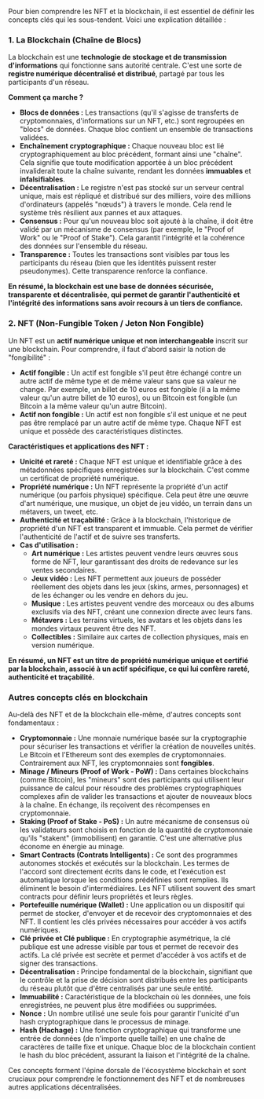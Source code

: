 Pour bien comprendre les NFT et la blockchain, il est essentiel de définir les concepts clés qui les sous-tendent. Voici une explication détaillée :

### 1. La Blockchain (Chaîne de Blocs)

La blockchain est une **technologie de stockage et de transmission d'informations** qui fonctionne sans autorité centrale. C'est une sorte de **registre numérique décentralisé et distribué**, partagé par tous les participants d'un réseau.

**Comment ça marche ?**

* **Blocs de données :** Les transactions (qu'il s'agisse de transferts de cryptomonnaies, d'informations sur un NFT, etc.) sont regroupées en "blocs" de données. Chaque bloc contient un ensemble de transactions validées.
* **Enchaînement cryptographique :** Chaque nouveau bloc est lié cryptographiquement au bloc précédent, formant ainsi une "chaîne". Cela signifie que toute modification apportée à un bloc précédent invaliderait toute la chaîne suivante, rendant les données **immuables** et **infalsifiables**.
* **Décentralisation :** Le registre n'est pas stocké sur un serveur central unique, mais est répliqué et distribué sur des milliers, voire des millions d'ordinateurs (appelés "nœuds") à travers le monde. Cela rend le système très résilient aux pannes et aux attaques.
* **Consensus :** Pour qu'un nouveau bloc soit ajouté à la chaîne, il doit être validé par un mécanisme de consensus (par exemple, le "Proof of Work" ou le "Proof of Stake"). Cela garantit l'intégrité et la cohérence des données sur l'ensemble du réseau.
* **Transparence :** Toutes les transactions sont visibles par tous les participants du réseau (bien que les identités puissent rester pseudonymes). Cette transparence renforce la confiance.

**En résumé, la blockchain est une base de données sécurisée, transparente et décentralisée, qui permet de garantir l'authenticité et l'intégrité des informations sans avoir recours à un tiers de confiance.**

### 2. NFT (Non-Fungible Token / Jeton Non Fongible)

Un NFT est un **actif numérique unique et non interchangeable** inscrit sur une blockchain. Pour comprendre, il faut d'abord saisir la notion de "fongibilité" :

* **Actif fongible :** Un actif est fongible s'il peut être échangé contre un autre actif de même type et de même valeur sans que sa valeur ne change. Par exemple, un billet de 10 euros est fongible (il a la même valeur qu'un autre billet de 10 euros), ou un Bitcoin est fongible (un Bitcoin a la même valeur qu'un autre Bitcoin).
* **Actif non fongible :** Un actif est non fongible s'il est unique et ne peut pas être remplacé par un autre actif de même type. Chaque NFT est unique et possède des caractéristiques distinctes.

**Caractéristiques et applications des NFT :**

* **Unicité et rareté :** Chaque NFT est unique et identifiable grâce à des métadonnées spécifiques enregistrées sur la blockchain. C'est comme un certificat de propriété numérique.
* **Propriété numérique :** Un NFT représente la propriété d'un actif numérique (ou parfois physique) spécifique. Cela peut être une œuvre d'art numérique, une musique, un objet de jeu vidéo, un terrain dans un métavers, un tweet, etc.
* **Authenticité et traçabilité :** Grâce à la blockchain, l'historique de propriété d'un NFT est transparent et immuable. Cela permet de vérifier l'authenticité de l'actif et de suivre ses transferts.
* **Cas d'utilisation :**
    * **Art numérique :** Les artistes peuvent vendre leurs œuvres sous forme de NFT, leur garantissant des droits de redevance sur les ventes secondaires.
    * **Jeux vidéo :** Les NFT permettent aux joueurs de posséder réellement des objets dans les jeux (skins, armes, personnages) et de les échanger ou les vendre en dehors du jeu.
    * **Musique :** Les artistes peuvent vendre des morceaux ou des albums exclusifs via des NFT, créant une connexion directe avec leurs fans.
    * **Métavers :** Les terrains virtuels, les avatars et les objets dans les mondes virtaux peuvent être des NFT.
    * **Collectibles :** Similaire aux cartes de collection physiques, mais en version numérique.

**En résumé, un NFT est un titre de propriété numérique unique et certifié par la blockchain, associé à un actif spécifique, ce qui lui confère rareté, authenticité et traçabilité.**

### Autres concepts clés en blockchain

Au-delà des NFT et de la blockchain elle-même, d'autres concepts sont fondamentaux :

* **Cryptomonnaie :** Une monnaie numérique basée sur la cryptographie pour sécuriser les transactions et vérifier la création de nouvelles unités. Le Bitcoin et l'Ethereum sont des exemples de cryptomonnaies. Contrairement aux NFT, les cryptomonnaies sont **fongibles**.
* **Minage / Mineurs (Proof of Work - PoW) :** Dans certaines blockchains (comme Bitcoin), les "mineurs" sont des participants qui utilisent leur puissance de calcul pour résoudre des problèmes cryptographiques complexes afin de valider les transactions et ajouter de nouveaux blocs à la chaîne. En échange, ils reçoivent des récompenses en cryptomonnaie.
* **Staking (Proof of Stake - PoS) :** Un autre mécanisme de consensus où les validateurs sont choisis en fonction de la quantité de cryptomonnaie qu'ils "stakent" (immobilisent) en garantie. C'est une alternative plus économe en énergie au minage.
* **Smart Contracts (Contrats Intelligents) :** Ce sont des programmes autonomes stockés et exécutés sur la blockchain. Les termes de l'accord sont directement écrits dans le code, et l'exécution est automatique lorsque les conditions prédéfinies sont remplies. Ils éliminent le besoin d'intermédiaires. Les NFT utilisent souvent des smart contracts pour définir leurs propriétés et leurs règles.
* **Portefeuille numérique (Wallet) :** Une application ou un dispositif qui permet de stocker, d'envoyer et de recevoir des cryptomonnaies et des NFT. Il contient les clés privées nécessaires pour accéder à vos actifs numériques.
* **Clé privée et Clé publique :** En cryptographie asymétrique, la clé publique est une adresse visible par tous et permet de recevoir des actifs. La clé privée est secrète et permet d'accéder à vos actifs et de signer des transactions.
* **Décentralisation :** Principe fondamental de la blockchain, signifiant que le contrôle et la prise de décision sont distribués entre les participants du réseau plutôt que d'être centralisés par une seule entité.
* **Immuabilité :** Caractéristique de la blockchain où les données, une fois enregistrées, ne peuvent plus être modifiées ou supprimées.
* **Nonce :** Un nombre utilisé une seule fois pour garantir l'unicité d'un hash cryptographique dans le processus de minage.
* **Hash (Hachage) :** Une fonction cryptographique qui transforme une entrée de données (de n'importe quelle taille) en une chaîne de caractères de taille fixe et unique. Chaque bloc de la blockchain contient le hash du bloc précédent, assurant la liaison et l'intégrité de la chaîne.

Ces concepts forment l'épine dorsale de l'écosystème blockchain et sont cruciaux pour comprendre le fonctionnement des NFT et de nombreuses autres applications décentralisées.

